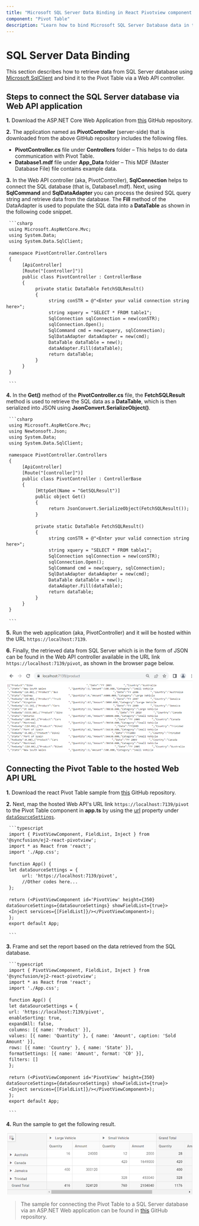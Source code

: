 ```yaml
---
title: "Microsoft SQL Server Data Binding in React Pivotview component | Syncfusion"
component: "Pivot Table"
description: "Learn how to bind Microsoft SQL Server Database data in the Syncfusion React Pivotview component of Syncfusion Essential JS 2 and more."
---
```


# SQL Server Data Binding

This section describes how to retrieve data from SQL Server database using [Microsoft SqlClient](https://learn.microsoft.com/en-us/dotnet/api/system.data.sqlclient?view=dotnet-plat-ext-7.0) and bind it to the Pivot Table via a Web API controller.

## Steps to connect the SQL Server database via Web API application

**1.** Download the ASP.NET Core Web Application from [this](https://github.com/SyncfusionExamples/how-to-bind-SQL-database-to-pivot-table) GitHub repository.

**2.** The application named as **PivotController** (server-side) that is downloaded from the above GitHub repository includes the following files.

* **PivotController.cs** file under **Controllers** folder – This helps to do data communication with Pivot Table.
* **Database1.mdf** file under **App_Data** folder – This MDF (Master Database File) file contains example data.

**3.** In the Web API controller (aka, PivotController), **SqlConnection** helps to connect the SQL database (that is, Database1.mdf). Next, using **SqlCommand** and **SqlDataAdapter** you can process the desired SQL query string and retrieve data from the database. The **Fill** method of the DataAdapter is used to populate the SQL data into a **DataTable** as shown in the following code snippet.

     ```csharp
     using Microsoft.AspNetCore.Mvc;
     using System.Data;
     using System.Data.SqlClient;

     namespace PivotController.Controllers
     {
          [ApiController]
          [Route("[controller]")]
          public class PivotController : ControllerBase
          {
               private static DataTable FetchSQLResult()
               {
                    string conSTR = @"<Enter your valid connection string here>";
                    string xquery = "SELECT * FROM table1";
                    SqlConnection sqlConnection = new(conSTR);
                    sqlConnection.Open();
                    SqlCommand cmd = new(xquery, sqlConnection);
                    SqlDataAdapter dataAdapter = new(cmd);
                    DataTable dataTable = new();
                    dataAdapter.Fill(dataTable);
                    return dataTable;
               }
          }
     }

     ```

**4.** In the **Get()** method of the **PivotController.cs** file, the **FetchSQLResult** method is used to retrieve the SQL data as a **DataTable**, which is then serialized into JSON using **JsonConvert.SerializeObject()**.

     ```csharp
     using Microsoft.AspNetCore.Mvc;
     using Newtonsoft.Json;
     using System.Data;
     using System.Data.SqlClient;

     namespace PivotController.Controllers
     {
          [ApiController]
          [Route("[controller]")]
          public class PivotController : ControllerBase
          {
               [HttpGet(Name = "GetSQLResult")]
               public object Get()
               {
                    return JsonConvert.SerializeObject(FetchSQLResult());
               }

               private static DataTable FetchSQLResult()
               {
                    string conSTR = @"<Enter your valid connection string here>";
                    string xquery = "SELECT * FROM table1";
                    SqlConnection sqlConnection = new(conSTR);
                    sqlConnection.Open();
                    SqlCommand cmd = new(xquery, sqlConnection);
                    SqlDataAdapter dataAdapter = new(cmd);
                    DataTable dataTable = new();
                    dataAdapter.Fill(dataTable);
                    return dataTable;
               }
          }
     }

     ```

**5.** Run the web application (aka, PivotController) and it will be hosted within the URL `https://localhost:7139`.

**6.** Finally, the retrieved data from SQL Server which is in the form of JSON can be found in the Web API controller available in the URL link `https://localhost:7139/pivot`, as shown in the browser page below.

   ![Hosted Web API URL](../images/code-web-app.png)

## Connecting the Pivot Table to the hosted Web API URL

**1.** Download the react Pivot Table sample from [this](https://github.com/SyncfusionExamples/how-to-bind-SQL-database-to-pivot-table) GitHub repository.

**2.** Next, map the hosted Web API's URL link `https://localhost:7139/pivot` to the Pivot Table component in **app.ts** by using the [url](https://ej2.syncfusion.com/react/documentation/api/pivotview/dataSourceSettings/#url) property under [`dataSourceSettings`](https://ej2.syncfusion.com/react/documentation/api/pivotview/dataSourceSettings/).

     ```typescript
     import { PivotViewComponent, FieldList, Inject } from '@syncfusion/ej2-react-pivotview';
     import * as React from 'react';
     import './App.css';

     function App() {
     let dataSourceSettings = {
          url: 'https://localhost:7139/pivot',
          //Other codes here...
     };

     return (<PivotViewComponent id='PivotView' height={350} dataSourceSettings={dataSourceSettings} showFieldList={true}>
     <Inject services={[FieldList]}/></PivotViewComponent>);
     };
     export default App;

     ```

**3.** Frame and set the report based on the data retrieved from the SQL database.

     ```typescript
     import { PivotViewComponent, FieldList, Inject } from '@syncfusion/ej2-react-pivotview';
     import * as React from 'react';
     import './App.css';

     function App() {
     let dataSourceSettings = {
     url: 'https://localhost:7139/pivot',
     enableSorting: true,
     expandAll: false,
     columns: [{ name: 'Product' }],
     values: [{ name: 'Quantity' }, { name: 'Amount', caption: 'Sold Amount' }],
     rows: [{ name: 'Country' }, { name: 'State' }],
     formatSettings: [{ name: 'Amount', format: 'C0' }],
     filters: []
     };

     return (<PivotViewComponent id='PivotView' height={350} dataSourceSettings={dataSourceSettings} showFieldList={true}>
     <Inject services={[FieldList]}/></PivotViewComponent>);
     };
     export default App;

     ```

**4.** Run the sample to get the following result.

   ![PivotTable bound with SQL database](../images/sql-data-binding.png)

> The sample for connecting the Pivot Table to a SQL Server database via an ASP.NET Web application can be found in [this](https://github.com/SyncfusionExamples/how-to-bind-SQL-database-to-pivot-table) GitHub repository.